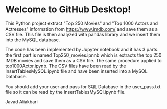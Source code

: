 # Welcome to GitHub Desktop!

This Python project extract "Top 250 Movies" and "Top 1000 Actors and Actresses" information from https://www.imdb.com/ and save them as a CSV file. This file is then analyzed with pandas library and we insert them into the MySQL database.

The code has been implemented by Jupyter notebook and it has 3 parts. the first part is named Top250_movies.ipnnb which is extracts the top 250 IMDB movies and save them as a CSV file. The same procedure applied to top1000Actor.ipynb. The CSV files have been read by the InsertTablesMySQL.ipynb file and have been inserted into a MySQL Database.

You should add your user and pass for SQL Database in the user_pass.txt file so it can be read by the InsertTablesMySQl.ipynb file.

Javad Aliakbari